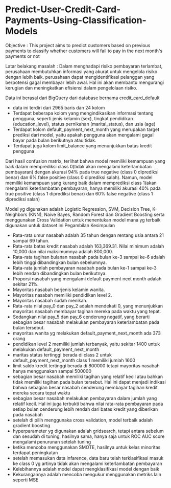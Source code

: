 # Predict-User-Credit-Card-Payments-Using-Classification-Models
Objective :
This project aims to predict customers based on previous payments to classify whether customers will fail to pay in the next month's payments or not

Latar belakang masalah :
Dalam menghadapi risiko pembayaran terlambat, perusahaan membutuhkan informasi yang akurat untuk mengelola risiko dengan lebih baik. perusahaan dapat mengidentifikasi pelanggan yang berpotensi gagal membayar lebih awal. Hal ini akan membantu mengurangi kerugian dan meningkatkan efisiensi dalam pengelolaan risiko.

Data ini berasal dari BigQuery dari database bernama credit_card_default
- data ini terdiri dari 2965 baris dan 24 kolom
- Terdapat beberapa kolom yang mengindikasikan informasi tentang pengguna, seperti jenis kelamin (sex), tingkat pendidikan (education_level), status pernikahan (marital_status), dan usia (age)
- Terdapat kolom default_payment_next_month yang merupakan target prediksi dari model, yaitu apakah pengguna akan mengalami gagal bayar pada bulan berikutnya atau tidak.
- Terdapat juga kolom limit_balance yang menunjukkan batas kredit pengguna

Dari hasil confusion matrix, terlihat bahwa model memiliki kemampuan yang baik dalam memprediksi class 0(tidak akan mengalami keterlambatan pembayaran) dengan akurasi 94% pada true negative (class 0 diprediksi benar) dan 6% false positive (class 0 diprediksi salah). Namun, model memiliki kemampuan yang kurang baik dalam memprediksi class 1(akan mengalami keterlambatan pembayaran, hanya memiliki akurasi 40% pada true positive (class 1 diprediksi benar) dan 60% false negative (class 1 diprediksi salah)

Model yg digunakan adalah Logistic Regression, SVM, Decision Tree, K-Neighbors (KNN), Naive Bayes, Random Forest dan Gradient Boosting
serta menggunakan Cross Validation untuk menentukan model mana yg terbaik digunakan untuk dataset ini
Pegambilan Kesimpulan
- Rata-rata umur nasabah adalah 35 tahun dengan rentang usia antara 21 sampai 69 tahun.
- Rata-rata batas kredit nasabah adalah 163,369.31. Nilai minimum adalah 10,000 dan nilai maksimumnya adalah 800,000.
- Rata-rata tagihan bulanan nasabah pada bulan ke-3 sampai ke-6 adalah lebih tinggi dibandingkan bulan sebelumnya.
- Rata-rata jumlah pembayaran nasabah pada bulan ke-1 sampai ke-3 lebih rendah dibandingkan bulan berikutnya.
- Proporsi nasabah yang mengalami default payment next month adalah sekitar 21%.
- Mayoritas nasabah berjenis kelamin wanita.
- Mayoritas nasabah memiliki pendidikan level 2.
- Mayoritas nasabah sudah menikah.
- Rata-rata nilai pay_0 dan pay_2 adalah mendekati 0, yang menunjukkan mayoritas nasabah membayar tagihan mereka pada waktu yang tepat.
- Sedangkan nilai pay_5 dan pay_6 cenderung negatif, yang berarti sebagian besar nasabah melakukan pembayaran keterlambatan pada bulan tersebut.
- mayoritas wanita yg melakukan default_payment_next_month ada 373 orang
- pendidikan level 2 memiliki jumlah terbanyak, yaitu sekitar 1400 untuk melakukan default_payment_next_month
- maritas status tertinggi berada di class 2 untuk default_payment_next_month class 1 memiliki jumlah 1600
- limit saldo kredit tertinggi berada di 800000 tetapi mayoritas nasabah hanya menggunakan sampai 500000
- sebagian besar nasabah memiliki tagihan yang relatif kecil atau bahkan tidak memiliki tagihan pada bulan tersebut. Hal ini dapat menjadi indikasi bahwa sebagian besar nasabah cenderung membayar tagihan kredit mereka secara tepat waktu
- sebagian besar nasabah melakukan pembayaran dalam jumlah yang relatif kecil. Hal ini juga terbukti bahwa nilai rata-rata pembayaran pada setiap bulan cenderung lebih rendah dari batas kredit yang diberikan pada nasabah
- setelah di pilih menggunaka cross validation, model terbaik adalah gradient boosting
- hyperparameter yg digunakan adalah gridsearch, tetapi antara sebelum dan sesudah di tuning, hasilnya sama, hanya saja untuk ROC AUC score mengalami penurunan setelah tuning
- ketika mencoba menggunakan SMOTE, hasilnya untuk kelas minoritas terdapat peningkatan
- setelah memasukan data infarence, data baru telah terklasifikasi masuk ke class 0 yg artinya tidak akan mengalami keterlambatan pembayaran
- Kelebihannya adalah model dapat mengklasifikasi model dengan baik
- Kekurangannya adalah mencoba mengukur menggunakan metriks lain seperti MSE


